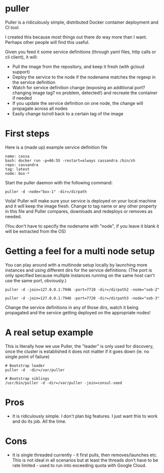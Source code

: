 puller
===

Puller is a ridiculously simple, distributed Docker container deployment and CI tool. 

I created this because most things out there do way more than I want.
Perhaps other people will find this useful.

Given you feed it some service definitions (through yaml files, http calls or cli client), it will:

- Pull the image from the repository, and keep it fresh (with gcloud support)
- Deploy the service to the node if the nodename matches the regexp in the service definition
- Watch for service definition change (exposing an additional port? changing image tag? no problem, detected!) and recreate the container if needed
- If you update the service definition on one node, the change will propagate across all nodes
- Easily change to/roll back to a certain tag of the image

First steps
=====

Here is a (made up) example service definition file

``` 
name: cassa
bash: docker run -p=66:55 -restart=always cassandra /bin/sh
repo: cassandra
tag: latest
node: box-*
```

Start the puller daemon with the following command:

```
puller -d -node="box-1" -dir=/dirpath
```

Voila! Puller will make sure your service is deployed on your local machine and it will keep the image fresh. Change to tag name or any other property in this file and Puller compares, downloads and redeploys or removes as needed.

(You don't have to specify the nodename with "node", if you leave it blank it will be extracted from the OS)

Getting a feel for a multi node setup
=====

You can play around with a multinode setup locally by launching more instances and using different dirs for the service definitions:
(The port is only specified because multiple instances running on the same host can't use the same port, obviously.)

```
puller -d -join=127.0.0.1:7946 -port=7710 -dir=/dirpath2 -node="xob-2"
```

```
puller -d -join=127.0.0.1:7946 -port=7720 -dir=/dirpath3 -node="xob-3"
```

Change the service definitions in any of those dirs, watch it being propagated and the service getting deployed on the appropriate nodes!

A real setup example
=====

This is literally how we use Puller, the "leader" is only used for discovery, once the cluster is established it does not matter if it goes down (ie. no single point of failure)

```
# Bootstrap leader
puller -d  -dir=/var/puller

# Bootstrap siblings
/usr/bin/puller -d -dir=/var/puller -join=consul-seed
```

Pros
=====

- It is ridiculously simple. I don't plan big features. I just want this to work and do its job. All the time.

Cons
=====

- It is single threaded currently - it first pulls, then removes/launches etc. This is not ideal in all scenarios but at least the threads don't have to be rate limited - used to run into exceeding quota with Google Cloud.
